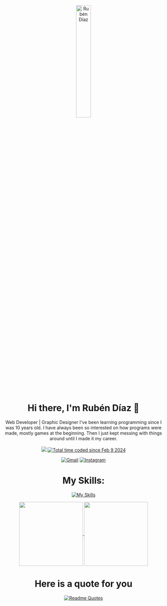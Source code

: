 <div align="center">
	<img src="./.img/yo_github_readme.png" alt="Rubén Díaz" width="30%"/><br><br><br>
	
	
 # Hi there, I'm Rubén Díaz 👋

  Web Developer | Graphic Designer
  I've been learning programming since I was 10 years old. I have always been so interested on how programs were made, mostly games at the beginning. Then I just kept messing with things around until I made it my career.
  <br>
  <br>
  <a href="https://www.github.com/rubendiazzz" target="_blank" rel="noreferrer"><img
src="https://img.shields.io/github/followers/rubendiazzz?logo=github&style=for-the-badge&color=ec4899&labelColor=22272e" /></a>
  <a href="https://wakatime.com/@018d8e18-1f1c-4c93-b0a9-4d781158d42b"><img src="https://wakatime.com/badge/user/018d8e18-1f1c-4c93-b0a9-4d781158d42b.svg" alt="Total time coded since Feb 9 2024" /></a>

  <a href="mailto:rubendfraga@gmail.com">![Gmail](https://img.shields.io/badge/Gmail-D14836?style=for-the-badge&logo=gmail&logoColor=white)</a>
  <a href="https://www.instagram.com/ruubendiazz">![Instagram](https://img.shields.io/badge/Instagram-%23E4405F.svg?style=for-the-badge&logo=Instagram&logoColor=white)</a>

  # My Skills: 
  [![My Skills](https://skillicons.dev/icons?i=js,html,css,c,cpp,cs,react,astro,mysql,mongo)](https://skillicons.dev)

  
  <a href="https://github.com/anuraghazra/github-readme-stats">
    <img height=200 align="center" src="https://github-readme-stats.vercel.app/api?username=rubendiazzz&show_icons=true&theme=dracula" />
  </a>
  <a href="https://github.com/anuraghazra/convoychat">
    <img height=200 align="center" src="https://github-readme-stats.vercel.app/api/top-langs?username=rubendiazzz&layout=compact&langs_count=8&card_width=320" />
  </a>

  # Here is a quote for you
  [![Readme Quotes](https://quotes-github-readme.vercel.app/api?type=horizontal&theme=dracula)](https://github.com/piyushsuthar/github-readme-quotes)
</div>
